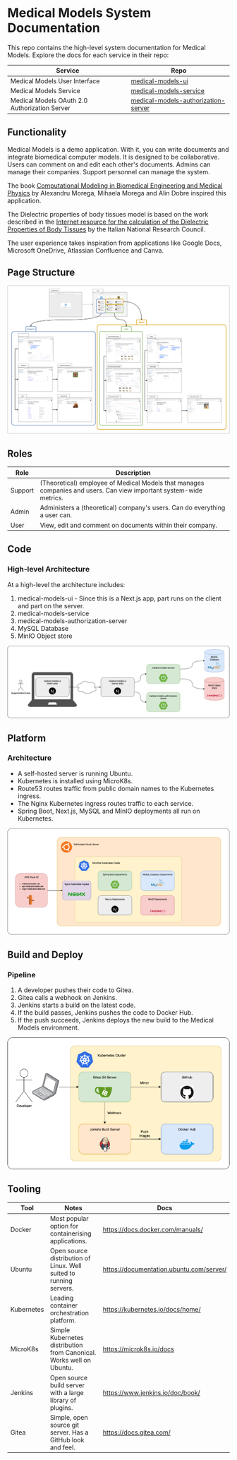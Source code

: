 # Medical Models System Documentation

This repo contains the high-level system documentation for Medical Models. Explore the docs for each service in their repo:

| Service                                       | Repo                                                                                                                           |
|-----------------------------------------------|--------------------------------------------------------------------------------------------------------------------------------|
| Medical Models User Interface                 | [medical-models-ui](https://github.com/Medical-Models-Jonathon-Clifford/medical-models-ui)                                     |
| Medical Models Service                        | [medical-models-service](https://github.com/Medical-Models-Jonathon-Clifford/medical-models-service)                           |
| Medical Models OAuth 2.0 Authorization Server | [medical-models-authorization-server](https://github.com/Medical-Models-Jonathon-Clifford/medical-models-authorization-server) |

## Functionality

Medical Models is a demo application. With it, you can write documents and integrate biomedical computer models. It is designed to be collaborative. Users can comment on and edit each other's documents. Admins can manage their companies. Support personnel can manage the system.

The book [Computational Modeling in Biomedical Engineering and Medical Physics](https://www.amazon.com.au/Computational-Modeling-Biomedical-Engineering-Medical/dp/0128178973) by Alexandru Morega, Mihaela Morega and Alin Dobre inspired this application.

The Dielectric properties of body tissues model is based on the work described in the [Internet resource for the calculation of the Dielectric Properties of Body Tissues](http://niremf.ifac.cnr.it/tissprop/) by the Italian National Research Council.

The user experience takes inspiration from applications like Google Docs, Microsoft OneDrive, Atlassian Confluence and Canva.

## Page Structure

![Draw.io diagram of the page structure of the Medical Models application.](./mm-page-structure-1.png)

## Roles

| Role    | Description                                                                                                        |
|---------|--------------------------------------------------------------------------------------------------------------------|
| Support | (Theoretical) employee of Medical Models that manages companies and users. Can view important system-wide metrics. |
| Admin   | Administers a (theoretical) company's users. Can do everything a user can.                                         |
| User    | View, edit and comment on documents within their company.                                                          |


## Code
### High-level Architecture

At a high-level the architecture includes:
1. medical-models-ui - Since this is a Next.js app, part runs on the client and part on the server.
2. medical-models-service
3. medical-models-authorization-server
4. MySQL Database
5. MinIO Object store

![Draw.io diagram of the high-level architecture of the Medical Models application.](./mm-high-level-architecture-1.png)

## Platform
### Architecture

- A self-hosted server is running Ubuntu.
- Kubernetes is installed using MicroK8s.
- Route53 routes traffic from public domain names to the Kubernetes ingress.
- The Nginx Kubernetes ingress routes traffic to each service.
- Spring Boot, Next.js, MySQL and MinIO deployments all run on Kubernetes.

![Draw.io diagram of the platform architecture of the Medical Models application.](./mm-platform-architecture-1.png)

## Build and Deploy
### Pipeline

1. A developer pushes their code to Gitea.
2. Gitea calls a webhook on Jenkins.
3. Jenkins starts a build on the latest code.
4. If the build passes, Jenkins pushes the code to Docker Hub.
5. If the push succeeds, Jenkins deploys the new build to the Medical Models environment.

![Draw.io diagram of the build architecture of the Medical Models application.](./mm-build-architecture-1.png)

## Tooling

| Tool       | Notes                                                                | Docs                                     |
|------------|----------------------------------------------------------------------|------------------------------------------|
| Docker     | Most popular option for containerising applications.                 | https://docs.docker.com/manuals/         |
| Ubuntu     | Open source distribution of Linux. Well suited to running servers.   | https://documentation.ubuntu.com/server/ |
| Kubernetes | Leading container orchestration platform.                            | https://kubernetes.io/docs/home/         |
| MicroK8s   | Simple Kubernetes distribution from Canonical. Works well on Ubuntu. | https://microk8s.io/docs                 |
| Jenkins    | Open source build server with a large library of plugins.            | https://www.jenkins.io/doc/book/         |
| Gitea      | Simple, open source git server. Has a GitHub look and feel.          | https://docs.gitea.com/                  |
